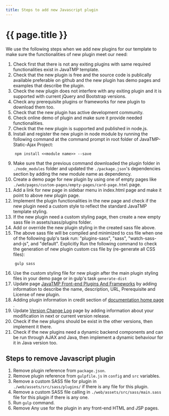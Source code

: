 ```yaml
---
title: Steps to add new Javascript plugin
---
```

# {{ page.title }}
We use the following steps when we add new plugins for our template to make sure the functionalities of new plugin meet our need:

1.  Check first that there is not any exiting plugins with same required functionalities exist in JavaTMP template.
2.  Check that the new plugin is free and the source code is publically available preferable on github
and the new plugin has demo pages and examples that describe the plugin.
3.  Check the new plugin does not interfere with any exiting plugin and it is supported with current jQuery and Bootstrap versions.
4.  Check any prerequisite plugins or frameworks for new plugin to download them too.
5.  Check that the new plugin has active development community.
6.  Check online demo of plugin and make sure it provide needed functionalities.
7.  Check that the new plugin is supported and published in node.js.
8.  Install and register the new plugin in node module by running the following command
at the command prompt in root folder of JavaTMP-Static-Ajax Project:
```
    npm install <<module name>> --save
```
9.  Make sure that the previous command downloaded the plugin folder in `./node_modules` folder
and updated the `./package.json`'s dependencies section by adding the new module name as dependency.
10.  Create a demo page for new plugin by using one of empty pages like `./web/pages/custom-pages/empty-pages/card-page.html` page.
11.  Add a link for new page in sidebar menu in index.html page and make it point to above new plugin page.
12.  Implement the plugin functionalities in the new page and check if the new plugin need a custom style to reflect
the standard JavaTMP template styling.
13.  If the new plugin need a custom styling page, then create a new empty sass file in assets/sass/plugins folder.
14.  Add or override the new plugin styling in the created sass file above.
15.  The above sass file will be compiled and minimized to css file when one of
the following gulp's task run: "plugins-sass", "sass", "watch-sass-and-js", and "default".
Explicitly Run the following command to check the generation of new plugin custom css file by (re-generate all CSS files):
```
    gulp sass
```
16.  Use the custom styling file for new plugin after the main plugin styling files in your demo page
or in gulp's task `generate-dist`
17.  Update page [JavaTMP Front-end Plugins And Frameworks](/pages/reference/javatmp-front-end-plugins-and-frameworks)
by adding information to  describe the name, description, URL, Prerequisite and License of new plugin.
18.  Adding plugin information in credit section of
[documentation home page](/pages/java-bootstrap-admin-dashboard-template "Java Bootstrap Admin and Dashboard Template") .
19.  Update [Version Change Log](/pages/java-bootstrap-template-versions-change-log)
page by adding information about your modification in next or current version release.
20.  Check if the new plugins should be exist in the other versions, then implement it there.
21.  Check if the new plugins need a dynamic backend components and can be run through AJAX and Java,
then implement a dynamic behaviour for it in Java version too.

## Steps to remove Javascript plugin
1. Remove plugin reference from `package.json`.
2. Remove plugin reference from `gulpfile.js` in `config` and `src` variables.
3. Remove a custom SASS file for plugin in `./web/assets/src/sass/plugins/` if there is any file for this plugin.
4. Remove a custom SASS file calling in `./web/assets/src/sass/main.sass` file for this plugin if there is any one.
5. Run `gulp` command.
6. Remove Any use for the plugin in any front-end HTML and JSP pages.